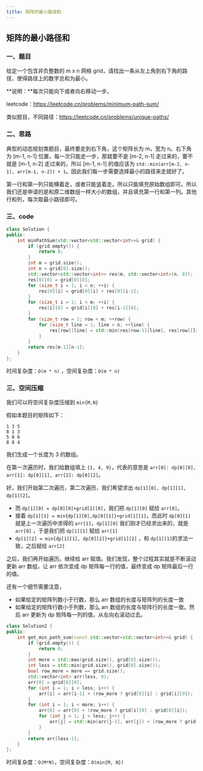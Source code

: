 ```yaml
---
title: 矩阵的最小路径和
---
```


## 矩阵的最小路径和

### 一、题目

给定一个包含非负整数的 m x n 网格 grid，请找出一条从左上角到右下角的路径，使得路径上的数字总和为最小。

**说明：**每次只能向下或者向右移动一步。

leetcode：https://leetcode.cn/problems/minimum-path-sum/

类似题目，不同路径：https://leetcode.cn/problems/unique-paths/

### 二、思路

典型的动态规划类题目，最终要走到右下角，这个矩阵长为 m，宽为 n。右下角为 [m-1, n-1] 位置，每一次只能走一步，那就要不是 [m-2, n-1] 走过来的，要不就是 [m-1, n-2] 走过来的，所以 [m-1, n-1] 的值应该为 `std::min(arr[m-2, n-1], arr[m-1, n-2]) + 1`。因此我们每一步需要选择最小的路径来走就好了。

第一行和第一列只能横着走，或者只能竖着走。所以只能填充原始数组即可。所以我们还是申请的是和原二维数组一样大小的数组，并且填充第一行和第一列。其他行和列，每次取最小路径即可。

### 三、code

```c++
class Solution {
public:
    int minPathSum(std::vector<std::vector<int>>& grid) {
        if (grid.empty()) {
            return 0;
        }
        int m = grid.size();
        int n = grid[0].size();
        std::vector<std::vector<int>> res(m, std::vector<int>(n, 0));
        res[0][0] = grid[0][0];
        for (size_t i = 1; i < n; ++i) {
            res[0][i] = grid[0][i] + res[0][i-1];
        }
        for (size_t i = 1; i < m; ++i) {
            res[i][0] = grid[i][0] + res[i-1][0];
        }
        for (size_t row = 1; row < m; ++row) {
            for (size_t line = 1; line < n; ++line) {
                res[row][line] = std::min(res[row-1][line], res[row][line-1]) + grid[row][line];
            }
        }
        return res[m-1][n-1];
    }
};
```

时间复杂度：`O(m * n)` ，空间复杂度：`O(m * n)`

### 三、空间压缩

我们可以将空间复杂度压缩到 `min{M,N}`

假如本题目的矩阵如下：

```
1 3 5
8 1 3
5 0 6
8 8 4
```

我们生成一个长度为 3 的数组。

在第一次遍历时，我们给数组填上 `{1, 4, 9}`，代表的意思是 `arr[0]: dp[0][0], arr[1]: dp[0][1], arr[2]: dp[0][2]`。

好，我们开始第二次遍历，第二次遍历，我们希望求出 `dp[1][0], dp[1][1], dp[1][2]`。

- 而 `dp[1][0] = dp[0][0]+grid[1][0]`，我们把 `dp[1][0]` 赋给 `arr[0]`。
- 接着 `dp[1][1] = min{dp[1][0],dp[0][1]}+grid[1][1]`，而此时 `dp[0][1]` 就是上一次遍历中求得的 `arr[1]`，`dp[1][0]` 我们刚才已经求出来的，就是 `arr[0]` ，于是我们把 `dp[1][1]` 赋给 `arr[1]`
- `dp[1][2] = min{dp[1][1], dp[0][2]}+grid[1][2]` ，和 `dp[1][1]`的求法一致，之后赋给 `arr[2]`

之后，我们再开始遍历。继续给 arr 赋值。我们发现，整个过程其实就是不断滚动更新 arr 数组，让 arr 依次变成 dp 矩阵每一行的值，最终变成 dp 矩阵最后一行的值。

还有一个细节需要注意，

- 如果给定的矩阵列数小于行数，那么 arr 数组的长度与矩阵列的长度一致
- 如果给定的矩阵行数小于列数，那么 arr 数组的长度与矩阵行的长度一致。然后 arr 更新为 dp 矩阵每一列的值，从左向右滚动过去。

```c++
class Solution2 {
public:
    int get_min_path_sum(const std::vector<std::vector<int>>& grid) {
        if (grid.empty()) {
            return 0;
        }
        int more = std::max(grid.size(), grid[0].size());
        int less = std::min(grid.size(), grid[0].size());
        bool row_more = more == grid.size();
        std::vector<int> arr(less, 0);
        arr[0] = grid[0][0];
        for (int i = 1; i < less; i++) {
            arr[i] = arr[i-1] + (row_more ? grid[0][i] : grid[i][0]);
        }
        for (int i = 1; i < more; i++) {
            arr[0] = arr[0] + (row_more ? grid[i][0] : grid[0][i]);
            for (int j = 1; j < less; j++) {
                arr[j] = std::min(arr[j-1], arr[j]) + (row_more ? grid[i][j] : grid[j][i]);
            }
        }
        return arr[less-1];
    }
};
```

时间复杂度：`O(M*N)`，空间复杂度：`O(min{M, N})`







